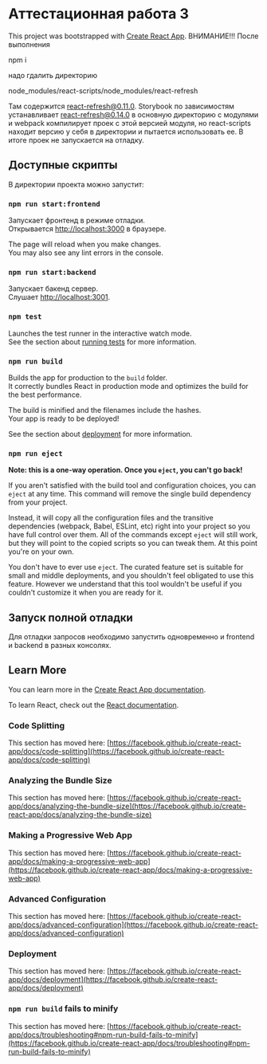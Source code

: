 # Аттестационная работа 3

This project was bootstrapped with [Create React App](https://github.com/facebook/create-react-app).
ВНИМАНИЕ!!!
После выполнения

npm i

надо гдалить директорию

node_modules/react-scripts/node_modules/react-refresh

Там содержится react-refresh@0.11.0. Storybook по зависимостям устанавливает react-refresh@0.14.0 в основную директорию с модулями и webpack компилирует проек с этой версией модуля, но react-scripts находит версию у себя в директории и пытается использовать ее. В итоге проек не запускается на отладку.

## Доступные скрипты

В директории проекта можно запустит:

### `npm run start:frontend`

Запускает фронтенд в режиме отладки.\
Открывается [http://localhost:3000](http://localhost:3000) в браузере.

The page will reload when you make changes.\
You may also see any lint errors in the console.

### `npm run start:backend`

Запускает бакенд сервер.\
Слушает [http://localhost:3001](http://localhost:3001).

### `npm test`

Launches the test runner in the interactive watch mode.\
See the section about [running tests](https://facebook.github.io/create-react-app/docs/running-tests) for more information.

### `npm run build`

Builds the app for production to the `build` folder.\
It correctly bundles React in production mode and optimizes the build for the best performance.

The build is minified and the filenames include the hashes.\
Your app is ready to be deployed!

See the section about [deployment](https://facebook.github.io/create-react-app/docs/deployment) for more information.

### `npm run eject`

**Note: this is a one-way operation. Once you `eject`, you can't go back!**

If you aren't satisfied with the build tool and configuration choices, you can `eject` at any time. This command will remove the single build dependency from your project.

Instead, it will copy all the configuration files and the transitive dependencies (webpack, Babel, ESLint, etc) right into your project so you have full control over them. All of the commands except `eject` will still work, but they will point to the copied scripts so you can tweak them. At this point you're on your own.

You don't have to ever use `eject`. The curated feature set is suitable for small and middle deployments, and you shouldn't feel obligated to use this feature. However we understand that this tool wouldn't be useful if you couldn't customize it when you are ready for it.

## Запуск полной отладки

Для отладки запросов необходимо запустить одновременно и frontend и backend в разных консолях.

## Learn More

You can learn more in the [Create React App documentation](https://facebook.github.io/create-react-app/docs/getting-started).

To learn React, check out the [React documentation](https://reactjs.org/).

### Code Splitting

This section has moved here: [https://facebook.github.io/create-react-app/docs/code-splitting](https://facebook.github.io/create-react-app/docs/code-splitting)

### Analyzing the Bundle Size

This section has moved here: [https://facebook.github.io/create-react-app/docs/analyzing-the-bundle-size](https://facebook.github.io/create-react-app/docs/analyzing-the-bundle-size)

### Making a Progressive Web App

This section has moved here: [https://facebook.github.io/create-react-app/docs/making-a-progressive-web-app](https://facebook.github.io/create-react-app/docs/making-a-progressive-web-app)

### Advanced Configuration

This section has moved here: [https://facebook.github.io/create-react-app/docs/advanced-configuration](https://facebook.github.io/create-react-app/docs/advanced-configuration)

### Deployment

This section has moved here: [https://facebook.github.io/create-react-app/docs/deployment](https://facebook.github.io/create-react-app/docs/deployment)

### `npm run build` fails to minify

This section has moved here: [https://facebook.github.io/create-react-app/docs/troubleshooting#npm-run-build-fails-to-minify](https://facebook.github.io/create-react-app/docs/troubleshooting#npm-run-build-fails-to-minify)
